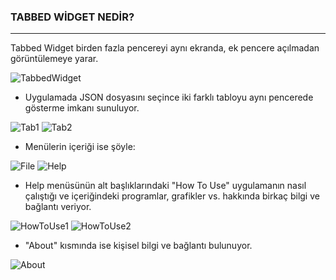 ### TABBED WİDGET NEDİR?
---
Tabbed Widget birden fazla pencereyi aynı ekranda, ek pencere açılmadan görüntülemeye yarar.

![TabbedWidget](https://user-images.githubusercontent.com/77548130/133143294-16be5687-942f-4251-ab80-72182629ac0d.JPG)


* Uygulamada JSON dosyasını seçince iki farklı tabloyu aynı pencerede gösterme imkanı sunuluyor.

![Tab1](https://user-images.githubusercontent.com/77548130/133143680-0b4ce7fe-d678-4a08-a7ae-caae34877437.JPG)
![Tab2](https://user-images.githubusercontent.com/77548130/133143778-57508d88-7f4f-46e8-bb75-da485d5f3710.JPG)

* Menülerin içeriği ise şöyle:

 ![File](https://user-images.githubusercontent.com/77548130/133144491-8b5933d8-3e36-417a-860f-228ab09cebb8.JPG) ![Help](https://user-images.githubusercontent.com/77548130/133144955-5523fe60-a038-4635-8f8d-a23fad695cd0.JPG)
 
* Help menüsünün alt başlıklarındaki "How To Use" uygulamanın nasıl çalıştığı ve içeriğindeki programlar, grafikler vs. hakkında birkaç bilgi ve bağlantı veriyor.

![HowToUse1](https://user-images.githubusercontent.com/77548130/133145304-03f01a70-e3e7-462f-b769-c33565400fe3.JPG)
![HowToUse2](https://user-images.githubusercontent.com/77548130/133145397-e06ef3b6-2077-462e-91e1-617c4307e939.JPG)

*  "About" kısmında ise kişisel bilgi ve bağlantı bulunuyor.

![About](https://user-images.githubusercontent.com/77548130/133145489-2b39d3d1-ccf4-432f-98f1-2acdb47dc81b.JPG)













